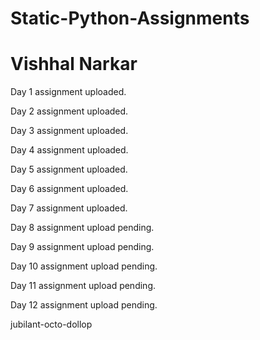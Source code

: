 # Static-Python-Assignments

# Vishhal Narkar

Day 1 assignment uploaded. 

Day 2 assignment uploaded.

Day 3 assignment uploaded.

Day 4 assignment uploaded.

Day 5 assignment uploaded.

Day 6 assignment uploaded.

Day 7 assignment uploaded.

Day 8 assignment upload pending.

Day 9 assignment upload pending.

Day 10 assignment upload pending.

Day 11 assignment upload pending.

Day 12 assignment upload pending.


jubilant-octo-dollop 